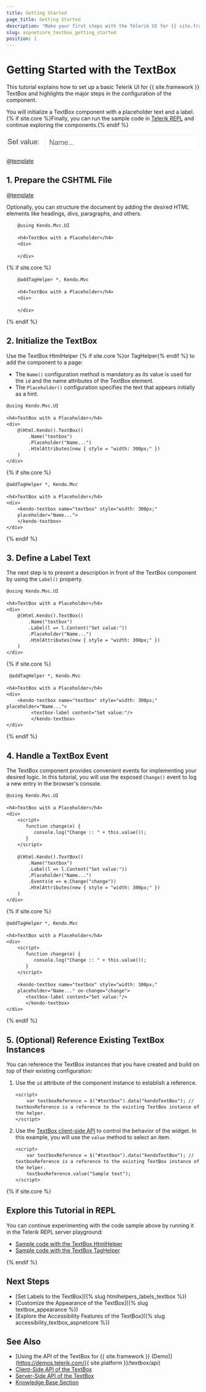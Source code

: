 ```yaml
---
title: Getting Started
page_title: Getting Started
description: "Make your first steps with the Telerik UI for {{ site.framework }} TextBox component by following a complete step-by-step tutorial."
slug: aspnetcore_textbox_getting_started
position: 1
---
```


# Getting Started with the TextBox

This tutorial explains how to set up a basic Telerik UI for {{ site.framework }} TextBox and highlights the major steps in the configuration of the component.

You will initialize a TextBox component with a placeholder text and a label. {% if site.core %}Finally, you can run the sample code in [Telerik REPL](https://netcorerepl.telerik.com/) and continue exploring the components.{% endif %}

 ![Sample Telerik UI for {{ site.framework }} TextBox](./images/textbox-getting-started.png)

@[template](/_contentTemplates/core/getting-started-prerequisites.md#repl-component-gs-prerequisites)

## 1. Prepare the CSHTML File

@[template](/_contentTemplates/core/getting-started-directives.md#gs-adding-directives)

Optionally, you can structure the document by adding the desired HTML elements like headings, divs, paragraphs, and others.

```HtmlHelper
    @using Kendo.Mvc.UI

    <h4>TextBox with a Placeholder</h4>
    <div>

    </div>
```
{% if site.core %}
```TagHelper
    @addTagHelper *, Kendo.Mvc

    <h4>TextBox with a Placeholder</h4>
    <div>

    </div>
```
{% endif %}

## 2. Initialize the TextBox

Use the TextBox HtmlHelper {% if site.core %}or TagHelper{% endif %} to add the component to a page:

* The `Name()` configuration method is mandatory as its value is used for the `id` and the name attributes of the TextBox element.
* The `Placeholder()` configuration specifies the text that appears initially as a hint. 

```HtmlHelper
@using Kendo.Mvc.UI

<h4>TextBox with a Placeholder</h4>
<div>
    @(Html.Kendo().TextBox()
        .Name("textbox")
        .Placeholder("Name...")
        .HtmlAttributes(new { style = "width: 300px;" })
    )
</div>
```
{% if site.core %}
```TagHelper
@addTagHelper *, Kendo.Mvc

<h4>TextBox with a Placeholder</h4>
<div>
    <kendo-textbox name="textbox" style="width: 300px;" 
    placeholder="Name...">
    </kendo-textbox>
</div>
```
{% endif %}

## 3. Define a Label Text

The next step is to present a description in front of the TextBox component by using the `Label()` property.

```HtmlHelper
@using Kendo.Mvc.UI

<h4>TextBox with a Placeholder</h4>
<div>
    @(Html.Kendo().TextBox()
        .Name("textbox")
        .Label(l => l.Content("Set value:"))
        .Placeholder("Name...")
        .HtmlAttributes(new { style = "width: 300px;" })
    )
</div>
```
{% if site.core %}
```TagHelper
 @addTagHelper *, Kendo.Mvc

<h4>TextBox with a Placeholder</h4>
<div>
    <kendo-textbox name="textbox" style="width: 300px;" placeholder="Name...">
         <textbox-label content="Set value:"/>
         </kendo-textbox>
</div>
```
{% endif %}

## 4. Handle a TextBox Event

The TextBox component provides convenient events for implementing your desired logic. In this tutorial, you will use the exposed `Change()` event to log a new entry in the browser's console.

```HtmlHelper
@using Kendo.Mvc.UI

<h4>TextBox with a Placeholder</h4>
<div>
    <script>
       function change(e) {
          console.log("Change :: " + this.value());
       }
    </script>

    @(Html.Kendo().TextBox()
        .Name("textbox")
        .Label(l => l.Content("Set value:"))
        .Placeholder("Name...")
        .Events(e => e.Change("change"))
        .HtmlAttributes(new { style = "width: 300px;" })
    )
</div>
```
{% if site.core %}
```TagHelper
@addTagHelper *, Kendo.Mvc

<h4>TextBox with a Placeholder</h4>
<div>
    <script>
       function change(e) {
          console.log("Change :: " + this.value());
       }
    </script>

    <kendo-textbox name="textbox" style="width: 300px;" 
    placeholder="Name..." on-change="change">
       <textbox-label content="Set value:"/>
       </kendo-textbox>
</div>
```
{% endif %}

## 5. (Optional) Reference Existing TextBox Instances

You can reference the TextBox instances that you have created and build on top of their existing configuration:

1. Use the `id` attribute of the component instance to establish a reference.

    ```script
    <script>
        var textboxReference = $("#textbox").data("kendoTextBox"); // textboxReference is a reference to the existing TextBox instance of the helper.
    </script>
    ```

1. Use the [TextBox client-side API](https://docs.telerik.com/kendo-ui/api/javascript/ui/textbox#methods) to control the behavior of the widget. In this example, you will use the `value` method to select an item.

    ```script
    <script>
        var textboxReference = $("#textbox").data("kendoTextBox"); // textboxReference is a reference to the existing TextBox instance of the helper.
        textboxReference.value("Sample text"); 
    </script>
    ```

{% if site.core %}
## Explore this Tutorial in REPL

You can continue experimenting with the code sample above by running it in the Telerik REPL server playground:

* [Sample code with the TextBox HtmlHelper](https://netcorerepl.telerik.com/QHEvbJFL14nUQBCX42)
* [Sample code with the TextBox TagHelper](https://netcorerepl.telerik.com/GnObbJFh14nVCZns54)

{% endif %}

## Next Steps

* [Set Labels to the TextBox]({% slug htmlhelpers_labels_textbox %})
* [Customize the Appearance of the TextBox]({% slug textbox_appearance %})
* [Explore the Accessibility Features of the TextBox]({% slug accessibility_textbox_aspnetcore %})

## See Also

* [Using the API of the TextBox for {{ site.framework }} (Demo)](https://demos.telerik.com/{{ site.platform }}/textbox/api)
* [Client-Side API of the TextBox](https://docs.telerik.com/kendo-ui/api/javascript/ui/textbox)
* [Server-Side API of the TextBox](/api/textbox)
* [Knowledge Base Section](/knowledge-base)
